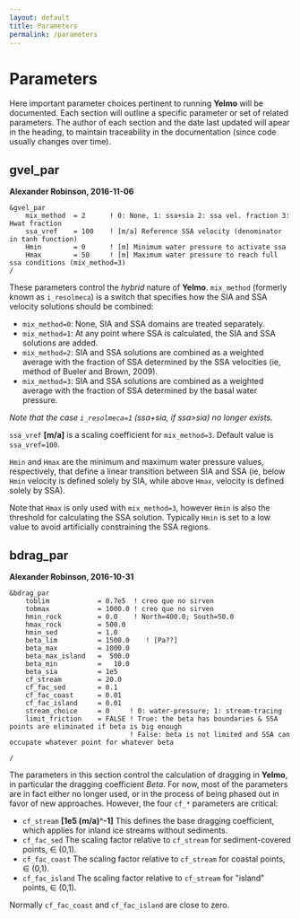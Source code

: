 ```yaml
---
layout: default
title: Parameters
permalink: /parameters
---
```

# Parameters

Here important parameter choices pertinent to running
**Yelmo** will be documented. Each section will
outline a specific parameter or set of related parameters.
The author of each section and the date last updated
will apear in the heading, to maintain traceability
in the documentation (since code usually changes over time).


## gvel_par ##
**Alexander Robinson, 2016-11-06**

```
&gvel_par
    mix_method  = 2      ! 0: None, 1: ssa+sia 2: ssa vel. fraction 3: Hwat fraction
    ssa_vref    = 100    ! [m/a] Reference SSA velocity (denominator in tanh function)
    Hmin        = 0      ! [m] Minimum water pressure to activate ssa
    Hmax        = 50     ! [m] Maximum water pressure to reach full ssa conditions (mix_method=3)
/
```

These parameters control the *hybrid* nature of **Yelmo**.
`mix_method` (formerly known as `i_resolmeca`) is a switch that
specifies how the SIA and SSA velocity solutions should be combined:  

- `mix_method=0`: None, SIA and SSA domains are treated separately.
- `mix_method=1`: At any point where SSA is calculated, the SIA and SSA solutions are added.
- `mix_method=2`: SIA and SSA solutions are combined as a weighted average with the fraction of SSA determined by the SSA velocities (ie, method of Bueler and Brown, 2009).
- `mix_method=3`: SIA and SSA solutions are combined as a weighted average with the fraction of SSA determined by the basal water pressure.

*Note that the case `i_resolmeca=1` (ssa+sia, if ssa>sia) no longer exists.*

`ssa_vref` **[m/a]** is a scaling coefficient for `mix_method=3`. Default value is `ssa_vref=100`.

`Hmin` and `Hmax` are the minimum and maximum water pressure values, respectively, that define a linear transition between SIA and SSA (ie, below `Hmin` velocity is defined solely by SIA, while above `Hmax`, velocity is defined solely by SSA).

Note that `Hmax` is only used with `mix_method=3`, however `Hmin` is also
the threshold for calculating the SSA solution. Typically `Hmin` is set to a low value to avoid artificially constraining the SSA regions.

## bdrag_par ##
**Alexander Robinson, 2016-10-31**

```
&bdrag_par
    toblim            = 0.7e5  ! creo que no sirven
    tobmax            = 1000.0 ! creo que no sirven
    hmin_rock         = 0.0    ! North=400.0; South=50.0
    hmax_rock         = 500.0
    hmin_sed          = 1.0
    beta_lim          = 1500.0    ! [Pa??]
    beta_max          = 1000.0
    beta_max_island   =  500.0
    beta_min          =   10.0
    beta_sia          = 1e5
    cf_stream         = 20.0
    cf_fac_sed        = 0.1   
    cf_fac_coast      = 0.01
    cf_fac_island     = 0.01
    stream_choice     = 0     ! 0: water-pressure; 1: stream-tracing
    limit_friction    = FALSE ! True: the beta has boundaries & SSA points are eliminated if beta is big enough
                              ! False: beta is not limited and SSA can occupate whatever point for whatever beta

/
```

The parameters in this section control the calculation of dragging in **Yelmo**, in particular the dragging coefficient *Βeta*.
For now, most of the parameters are in fact either no longer used, or
in the process of being phased out in favor of new approaches.
However, the four `cf_*` parameters are critical:

- `cf_stream` **[1e5 (m/a)^-1]** This defines the base dragging coefficient, which applies for inland ice streams without sediments.
- `cf_fac_sed` The scaling factor relative to `cf_stream` for sediment-covered points, ∈ (0,1).
- `cf_fac_coast` The scaling factor relative to `cf_stream` for coastal points, ∈ (0,1).
- `cf_fac_island` The scaling factor relative to `cf_stream` for "island" points, ∈ (0,1).

Normally `cf_fac_coast` and `cf_fac_island` are close to zero.
